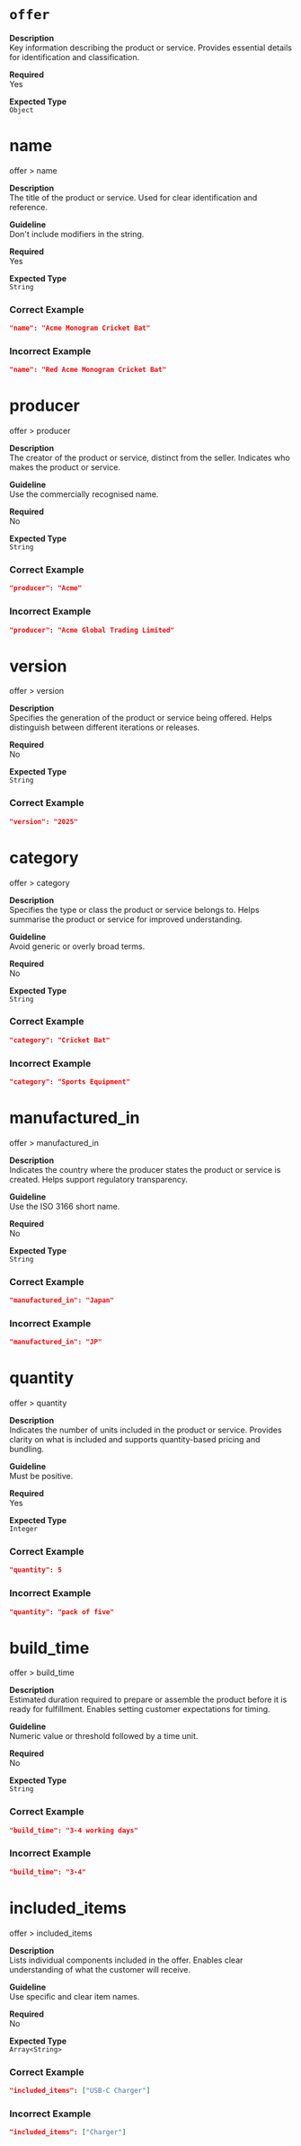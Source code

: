 `offer`
=======

**Description**  
Key information describing the product or service. Provides essential details for identification and classification.

**Required**  
Yes

**Expected Type**  
`Object`

# name

offer > name

**Description**  
The title of the product or service. Used for clear identification and reference.

**Guideline**  
Don't include modifiers in the string.

**Required**  
Yes

**Expected Type**  
`String`

### Correct Example

```json
"name": "Acme Monogram Cricket Bat"
```

### Incorrect Example

```json
"name": "Red Acme Monogram Cricket Bat"
```

# producer

offer > producer

**Description**  
The creator of the product or service, distinct from the seller. Indicates who makes the product or service.

**Guideline**  
Use the commercially recognised name.

**Required**  
No

**Expected Type**  
`String`

### Correct Example

```json
"producer": "Acme"
```

### Incorrect Example

```json
"producer": "Acme Global Trading Limited"
```

# version

offer > version

**Description**  
Specifies the generation of the product or service being offered. Helps distinguish between different iterations or releases.

**Required**  
No

**Expected Type**  
`String`

### Correct Example

```json
"version": "2025"
```

# category

offer > category

**Description**  
Specifies the type or class the product or service belongs to. Helps summarise the product or service for improved understanding.

**Guideline**  
Avoid generic or overly broad terms.

**Required**  
No

**Expected Type**  
`String`

### Correct Example

```json
"category": "Cricket Bat"
```

### Incorrect Example

```json
"category": "Sports Equipment"
```

# manufactured_in

offer > manufactured_in

**Description**  
Indicates the country where the producer states the product or service is created. Helps support regulatory transparency.

**Guideline**  
Use the ISO 3166 short name.

**Required**  
No

**Expected Type**  
`String`

### Correct Example

```json
"manufactured_in": "Japan"
```

### Incorrect Example

```json
"manufactured_in": "JP"
```

# quantity

offer > quantity

**Description**  
Indicates the number of units included in the product or service. Provides clarity on what is included and supports quantity-based pricing and bundling.

**Guideline**  
Must be positive.

**Required**  
Yes

**Expected Type**  
`Integer`

### Correct Example

```json
"quantity": 5
```

### Incorrect Example

```json
"quantity": "pack of five"
```

# build_time

offer > build_time

**Description**  
Estimated duration required to prepare or assemble the product before it is ready for fulfillment. Enables setting customer expectations for timing.

**Guideline**  
Numeric value or threshold followed by a time unit.

**Required**  
No

**Expected Type**  
`String`

### Correct Example

```json
"build_time": "3-4 working days"
```

### Incorrect Example

```json
"build_time": "3-4"
```

# included_items

offer > included_items

**Description**  
Lists individual components included in the offer. Enables clear understanding of what the customer will receive.

**Guideline**  
Use specific and clear item names.

**Required**  
No

**Expected Type**  
`Array<String>`

### Correct Example

```json
"included_items": ["USB-C Charger"]
```

### Incorrect Example

```json
"included_items": ["Charger"]
```